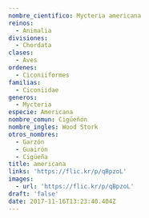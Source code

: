 ```yaml
---
nombre_cientifico: Mycteria americana
reinos:
  - Animalia
divisiones:
  - Chordata
clases:
  - Aves
ordenes:
  - Ciconiiformes
familias:
  - Ciconiidae
generos:
  - Mycteria
especie: Americana
nombre_comun: Cigüeñón
nombre_ingles: Wood Stork
otros_nombres:
  - Garzón
  - Guairón
  - Cigüeña
title: americana
links: 'https://flic.kr/p/qBpzoL'
images:
  - url: 'https://flic.kr/p/qBpzoL'
draft: 'false'
date: 2017-11-16T13:23:40.404Z
---
```


